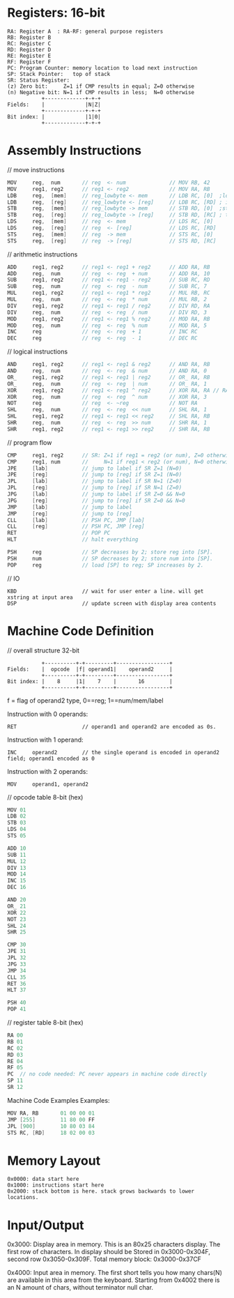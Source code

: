Registers: 16-bit
=============================
```
RA: Register A	: RA-RF: general purpose registers
RB: Register B
RC: Register C
RD: Register D
RE: Register E
RF: Register F
PC: Program Counter: memory location to load next instruction
SP: Stack Pointer:   top of stack
SR: Status Register: 
(z) Zero bit:     Z=1 if CMP results in equal; Z=0 otherwise
(n) Negative bit: N=1 if CMP results in less;  N=0 otherwise
           +-------------+-+-+
Fields:    |             |N|Z|
           +-------------+-+-+
Bit index: |             |1|0|
           +-------------+-+-+
```

Assembly Instructions
=============================

// move instructions
```c++
MOV     reg,  num       // reg  <- num              // MOV RB, 42
MOV     reg1, reg2      // reg1 <- reg2             // MOV RA, RB
LDB     reg,  [mem]     // reg_lowbyte <- mem       // LDB RC, [0]  ;load byte and write 
LDB     reg,  [reg]     // reg_lowbyte <- [reg]     // LDB RC, [RD] ; into lower RC byte
STB     reg,  [mem]     // reg_lowbyte -> mem       // STB RD, [0]  ;store RD lower byte 
STB     reg,  [reg]     // reg_lowbyte -> [reg]     // STB RD, [RC] ; to mem location 
LDS     reg,  [mem]     // reg  <- mem              // LDS RC, [0]
LDS     reg,  [reg]     // reg  <- [reg]            // LDS RC, [RD]
STS     reg,  [mem]     // reg  -> mem              // STS RC, [0]
STS     reg,  [reg]     // reg  -> [reg]            // STS RD, [RC]
```

// arithmetic instructions
```c++
ADD     reg1, reg2      // reg1 <- reg1 + reg2      // ADD RA, RB
ADD     reg,  num       // reg  <- reg  + num       // ADD RA, 10
SUB     reg1, reg2      // reg1 <- reg1 - reg2      // SUB RC, RD
SUB     reg,  num       // reg  <- reg  - num       // SUB RC, 7
MUL     reg1, reg2      // reg1 <- reg1 * reg2      // MUL RB, RC
MUL     reg,  num       // reg  <- reg  * num       // MUL RB, 2
DIV     reg1, reg2      // reg1 <- reg1 / reg2      // DIV RD, RA
DIV     reg,  num       // reg  <- reg  / num       // DIV RD, 3
MOD     reg1, reg2      // reg1 <- reg1 % reg2      // MOD RA, RB
MOD     reg,  num       // reg  <- reg  % num       // MOD RA, 5
INC     reg             // reg  <- reg  + 1         // INC RC
DEC     reg             // reg  <- reg  - 1         // DEC RC
```

// logical instructions
```c++
AND     reg1, reg2      // reg1 <- reg1 & reg2      // AND RA, RB
AND     reg,  num       // reg  <- reg  & num       // AND RA, 0
OR_     reg1, reg2      // reg1 <- reg1 | reg2      // OR_ RA, RB
OR_     reg,  num       // reg  <- reg  | num       // OR_ RA, 1
XOR     reg1, reg2      // reg1 <- reg1 ^ reg2      // XOR RA, RA // RA==0
XOR     reg,  num       // reg  <- reg  ^ num       // XOR RA, 3
NOT     reg             // reg  <- ~reg             // NOT RA
SHL     reg,  num       // reg  <- reg  << num      // SHL RA, 1
SHL     reg1, reg2      // reg1 <- reg1 << reg2     // SHL RA, RB
SHR     reg,  num       // reg  <- reg  >> num      // SHR RA, 1
SHR     reg1, reg2      // reg1 <- reg1 >> reg2     // SHR RA, RB
```

// program flow
```c++
CMP     reg1, reg2      // SR: Z=1 if reg1 = reg2 (or num), Z=0 otherwise;
CMP     reg1, num       //     N=1 if reg1 < reg2 (or num), N=0 otherwise
JPE     [lab]           // jump to label if SR Z=1 (N=0)
JPE     [reg]           // jump to [reg] if SR Z=1 (N=0)
JPL     [lab]           // jump to label if SR N=1 (Z=0)
JPL     [reg]           // jump to [reg] if SR N=1 (Z=0)
JPG     [lab]           // jump to label if SR Z=0 && N=0
JPG     [reg]           // jump to [reg] if SR Z=0 && N=0
JMP     [lab]           // jump to label
JMP     [reg]           // jump to [reg]
CLL     [lab]           // PSH PC, JMP [lab]
CLL     [reg]           // PSH PC, JMP [reg]
RET                     // POP PC
HLT                     // halt everything
```

```c++
PSH     reg             // SP decreases by 2; store reg into [SP].
PSH     num             // SP decreases by 2; store num into [SP].
POP     reg             // load [SP] to reg; SP increases by 2.
```

// IO
```
KBD                     // wait for user enter a line. will get xstring at input area
DSP                     // update screen with display area contents
```

Machine Code Definition
=============================
// overall structure 32-bit
```
           +----------+-+---------+-----------------+
Fields:    |  opcode  |f| operand1|    operand2     |
           +----------+-+---------+-----------------+
Bit index: |    8     |1|    7    |       16        |
           +----------+-+---------+-----------------+
```
f = flag of operand2 type, 0==reg; 1==num/mem/label

Instruction with 0 operands:
```
RET                     // operand1 and operand2 are encoded as 0s.
```

Instruction with 1 operand:
```
INC     operand2        // the single operand is encoded in operand2 field; operand1 encoded as 0
```

Instruction with 2 operands:
```
MOV     operand1, operand2
```

// opcode table 8-bit (hex)
```c++
MOV 01
LDB 02
STB 03
LDS 04
STS 05

ADD 10
SUB 11
MUL 12
DIV 13
MOD 14
INC 15
DEC 16

AND 20
OR_ 21
XOR 22
NOT 23
SHL 24
SHR 25

CMP 30
JPE 31
JPL 32
JPG 33
JMP 34
CLL 35
RET 36
HLT 37

PSH 40
POP 41

```
// register table 8-bit (hex)
```c++
RA 00
RB 01
RC 02
RD 03
RE 04
RF 05
PC 	// no code needed: PC never appears in machine code directly
SP 11
SR 12
```
Machine Code Examples
Examples: 
```c++
MOV RA, RB       01 00 00 01
JMP [255]        11 80 00 FF
JPL [900]        10 80 03 84
STS RC, [RD]     18 02 00 03
```

Memory Layout
=============================
```
0x0000: data start here
0x1000: instructions start here
0x2000: stack bottom is here. stack grows backwards to lower locations.
```

Input/Output
=============================
0x3000: 
Display area in memory. This is an 80x25 characters display. The first row of characters. In display should be Stored in 0x3000-0x304F, second row 0x3050-0x309F. Total memory block: 0x3000-0x37CF

0x4000: Input area in memory. The first short tells you how many chars(N) are available in this area from the keyboard. Starting from 0x4002 there is an N amount of chars, without terminator null char.
